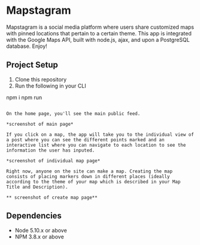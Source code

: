 # Mapstagram
Mapstagram is a social media platform where users share customized maps with pinned locations that pertain to a certain theme. This app is integrated with the Google Maps API, built with node.js, ajax, and upon a PostgreSQL database. Enjoy! 

## Project Setup
1. Clone this repository
2. Run the following in your CLI


npm i 
npm run 



`````````````````````````````````````````

On the home page, you'll see the main public feed. 

*screenshot of main page*

If you click on a map, the app will take you to the individual view of a post where you can see the different points marked and an interactive list where you can navigate to each location to see the information the user has inputed.

*screenshot of individual map page*

Right now, anyone on the site can make a map. Creating the map consists of placing markers down in different places (ideally according to the theme of your map which is described in your Map Title and Description).

** screenshot of create map page**

`````````````````````````````````````````
## Dependencies

- Node 5.10.x or above
- NPM 3.8.x or above
